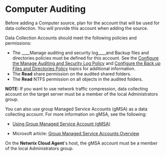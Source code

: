 # Computer Auditing

Before adding a Computer source, plan for the account that will be used for data collection. You will provide this account when adding the source.

Data Collection Accounts should meet the following policies and permissions:

- The ____Manage auditing and security log____and Backup files and directories policies must be defined for this account. See the [Configure the Manage Auditing and Security Log Policy](/docs/1secure/admin/datacollection/activedirectory/manageauditingsecuritylog.md) and [Configure the Back up Files and Directories Policy](/docs/1secure/admin/datacollection/computer/backupfilesdirectories.md) topics for additional information.
- The __Read__ share permission on the audited shared folders.
- The __Read__ NTFS permission on all objects in the audited folders.

__NOTE:__ If you want to use network traffic compression, data collecting account on the target server must be a member of the local Administrators group.

You can also use group Managed Service Accounts (gMSA) as a data collecting account. For more information on gMSA, see the following:

- [Using Group Managed Service Account (gMSA)](/docs/1secure/admin/datacollection/gmsa/gmsa.md)

- Microsoft article: [Group Managed Service Accounts Overview](https://docs.microsoft.com/en-us/windows-server/security/group-managed-service-accounts/group-managed-service-accounts-overview)

On the __Netwrix Cloud Agent__'s host, the gMSA account must be a member of the local Administrators group.

